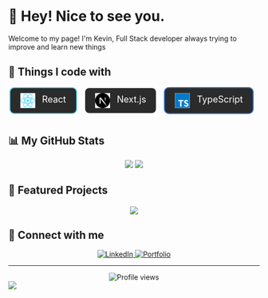 # 👋 Hey! Nice to see you.

Welcome to my page!
I'm Kevin, Full Stack developer always trying to improve and learn new things

## 🚀 Things I code with

<div align="center">

<div style="display: inline-block; background: #2b2b2b; margin: 0 10px 10px 0; padding: 10px 20px; border-radius: 10px; border: 2px solid #61dafb;">
  <img src="https://raw.githubusercontent.com/devicons/devicon/master/icons/react/react-original.svg" width="30" height="30" style="vertical-align: middle;"/>
  <span style="color: white; margin-left: 10px; font-size: 18px;">React</span>
</div>

<div style="display: inline-block; background: #2b2b2b; margin: 0 10px 10px 0; padding: 10px 20px; border-radius: 10px; border: 2px solid #ffffff;">
  <img src="https://raw.githubusercontent.com/devicons/devicon/master/icons/nextjs/nextjs-original.svg" width="30" height="30" style="vertical-align: middle;"/>
  <span style="color: white; margin-left: 10px; font-size: 18px;">Next.js</span>
</div>

<div style="display: inline-block; background: #2b2b2b; margin: 0 10px 10px 0; padding: 10px 20px; border-radius: 10px; border: 2px solid #3178c6;">
  <img src="https://raw.githubusercontent.com/devicons/devicon/master/icons/typescript/typescript-original.svg" width="30" height="30" style="vertical-align: middle;"/>
  <span style="color: white; margin-left: 10px; font-size: 18px;">TypeScript</span>
</div>

</div>

## 📊 My GitHub Stats

<div align="center">
  <img height="180em" src="https://github-readme-stats.vercel.app/api?username=Kevinrestrepoh&show_icons=true&theme=tokyonight&include_all_commits=true&count_private=true"/>
  <img height="180em" src="https://github-readme-stats.vercel.app/api/top-langs/?username=Kevinrestrepoh&layout=compact&langs_count=7&theme=tokyonight"/>
</div>

## 🌟 Featured Projects

<div align="center">
  <a href="https://github.com/Kevinrestrepoh/YOUR_REPO_NAME">
    <img align="center" src="https://github-readme-stats.vercel.app/api/pin/?username=YOUR_GITHUB_USERNAME&repo=YOUR_REPO_NAME&theme=tokyonight" />
  </a>
</div>

## 🤝 Connect with me

<div align="center">
  <a href="https://linkedin.com/in/YOUR_LINKEDIN" target="_blank">
    <img src="https://img.shields.io/badge/LinkedIn-%230077B5.svg?&style=for-the-badge&logo=linkedin&logoColor=white" alt="LinkedIn">
  </a>
  <a href="https://YOUR_PORTFOLIO_URL" target="_blank">
    <img src="https://img.shields.io/badge/Portfolio-%23000000.svg?&style=for-the-badge&logo=microsoft&logoColor=white" alt="Portfolio">
  </a>
</div>

---

<div align="center">
  <img src="https://komarev.com/ghpvc/?username=Kevinrestrepoh&label=Profile%20views&color=0e75b6&style=flat" alt="Profile views" />
</div>

<!-- Activity graph -->
<img src="https://activity-graph.herokuapp.com/graph?username=Kevinrestrepoh&theme=github" />
